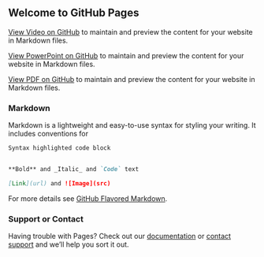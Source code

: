 ## Welcome to GitHub Pages

 [View Video on GitHub](https://yesbit.github.io/YesbitVideo/Yesbit_EN_Feb16_MOV.m4v) to maintain and preview the content for your website in Markdown files.

[View PowerPoint on GitHub](https://yesbit.github.io/YesbitVideo/Yesbit_EN_Feb16.pptx) to maintain and preview the content for your website in Markdown files.

[View PDF on GitHub](https://yesbit.github.io/YesbitVideo/Yesbit_EN_Feb21.pdf) to maintain and preview the content for your website in Markdown files.


### Markdown

Markdown is a lightweight and easy-to-use syntax for styling your writing. It includes conventions for

```markdown
Syntax highlighted code block


**Bold** and _Italic_ and `Code` text

[Link](url) and ![Image](src)
```

For more details see [GitHub Flavored Markdown](https://guides.github.com/features/mastering-markdown/).


### Support or Contact

Having trouble with Pages? Check out our [documentation](https://help.github.com/categories/github-pages-basics/) or [contact support](https://github.com/contact) and we’ll help you sort it out.
